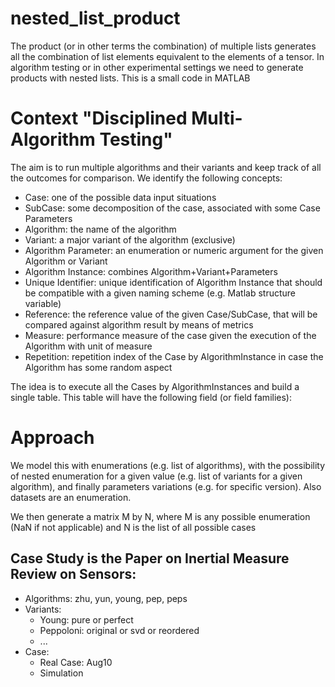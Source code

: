 # nested_list_product
The product (or in other terms the combination) of multiple lists generates all the combination of list elements equivalent to the elements of a tensor. In algorithm testing or in other experimental settings we need to generate products with nested lists. This is a small code in MATLAB

# Context "Disciplined Multi-Algorithm Testing"
The aim is to run multiple algorithms and their variants and keep track of all the outcomes for comparison. We identify the following concepts:

- Case: one of the possible data input situations
- SubCase: some decomposition of the case, associated with some Case Parameters
- Algorithm: the name of the algorithm
- Variant: a major variant of the algorithm (exclusive)
- Algorithm Parameter: an enumeration or numeric argument for the given Algorithm or Variant
- Algorithm Instance: combines Algorithm+Variant+Parameters 
- Unique Identifier: unique identification of Algorithm Instance that should be compatible with a given naming scheme (e.g. Matlab structure variable)
- Reference: the reference value of the given Case/SubCase, that will be compared against algorithm result by means of metrics
- Measure: performance measure of the case given the execution of the Algorithm with unit of measure
- Repetition: repetition index of the Case by AlgorithmInstance in case the Algorithm has some random aspect

The idea is to execute all the Cases by AlgorithmInstances and build a single table. This table will have the following field (or field families):

# Approach

We model this with enumerations (e.g. list of algorithms), with the possibility of nested enumeration for a given value (e.g. list of variants for a given algorithm),
and finally parameters variations (e.g. for specific version). Also datasets are an enumeration.

We then generate a matrix M by N, where M is any possible enumeration (NaN if not applicable) and N is the list of all possible cases

## Case Study is the Paper on Inertial Measure Review on Sensors:

- Algorithms: zhu, yun, young, pep, peps
- Variants: 
  - Young: pure or perfect
  - Peppoloni: original or svd or reordered
  - ...
- Case:
  - Real Case: Aug10
  - Simulation



